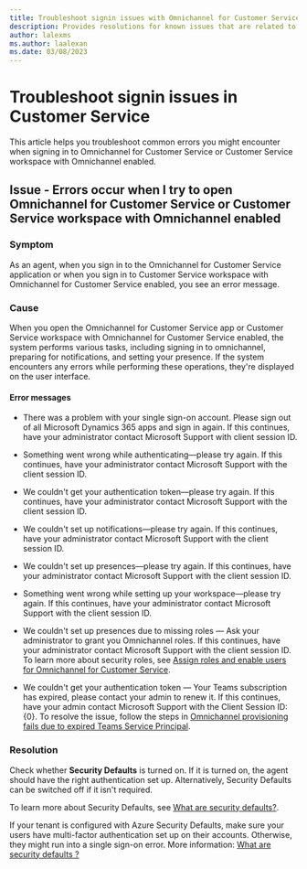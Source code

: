 ```yaml
---
title: Troubleshoot signin issues with Omnichannel for Customer Service
description: Provides resolutions for known issues that are related to signing in to Omnichannel for Customer Service or Customer Service workspace.
author: lalexms
ms.author: laalexan
ms.date: 03/08/2023
---
```


# Troubleshoot signin issues in Customer Service

This article helps you troubleshoot common errors you might encounter when signing in to Omnichannel for Customer Service or Customer Service workspace with Omnichannel enabled.

## Issue - Errors occur when I try to open Omnichannel for Customer Service or Customer Service workspace with Omnichannel enabled <a name="oc-csw-errors"></a> 

### Symptom

As an agent, when you sign in to the Omnichannel for Customer Service application or when you sign in to Customer Service workspace with Omnichannel for Customer Service enabled, you see an error message.

### Cause 

When you open the Omnichannel for Customer Service app or Customer Service workspace with Omnichannel for Customer Service enabled, the system performs various tasks, including signing in to omnichannel, preparing for notifications, and setting your presence. If the system encounters any errors while performing these operations, they're displayed on the user interface.

#### Error messages 

  - There was a problem with your single sign-on account. Please sign out of all Microsoft Dynamics 365 apps and sign in again. If this continues, have your administrator contact Microsoft Support with client session ID.

  - Something went wrong while authenticating—please try again. If this continues, have your administrator contact Microsoft Support with the client session ID.

  - We couldn't get your authentication token—please try again. If this continues, have your administrator contact Microsoft Support with the client session ID.

  - We couldn't set up notifications—please try again. If this continues, have your administrator contact Microsoft Support with the client session ID.

  - We couldn't set up presences—please try again. If this continues, have your administrator contact Microsoft Support with the client session ID.

  - Something went wrong while setting up your workspace—please try again. If this continues, have your administrator contact Microsoft Support with the client session ID.

  - We couldn't set up presences due to missing roles — Ask your administrator to grant you Omnichannel roles. If this continues, have your administrator contact Microsoft Support with the client session ID. To learn more about security roles, see [Assign roles and enable users for Omnichannel for Customer Service](add-users-assign-roles.md). 

  - We couldn't get your authentication token — Your Teams subscription has expired, please contact your admin to renew it. If this continues, have your admin contact Microsoft Support with the Client Session ID:{0}. To resolve the issue, follow the steps in [Omnichannel provisioning fails due to expired Teams Service Principal](#omnichannel-provisioning-fails-due-to-expired-teams-service-principal).

### Resolution

Check whether **Security Defaults** is turned on. If it is turned on, the agent should have the right authentication set up. Alternatively, Security Defaults can be switched off if it isn't required.

To learn more about Security Defaults, see [What are security defaults?](/azure/active-directory/fundamentals/concept-fundamentals-security-defaults).

If your tenant is configured with Azure Security Defaults, make sure your users have multi-factor authentication set up on their accounts. Otherwise, they might run into a single sign-on error. More information: [What are security defaults ?](/azure/active-directory/fundamentals/concept-fundamentals-security-defaults)
